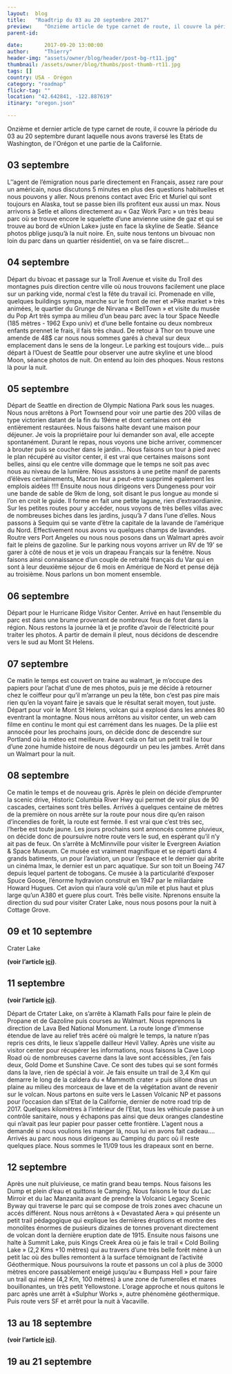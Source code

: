 ```yaml
---
layout:  blog
title:   "Roadtrip du 03 au 20 septembre 2017"
preview:    "Onzième article de type carnet de route, il couvre la période du 03 au 20 septembre durant laquelle nous avons traversé les Etats de Washington, de l'Orégon et de la Californie ..."
parent-id: 

date:       2017-09-20 13:00:00
author:     "Thierry"
header-img: "assets/owner/blog/header/post-bg-rt11.jpg"
thumbnail: /assets/owner/blog/thumbs/post-thumb-rt11.jpg
tags: []
country: USA - Orégon
category: "roadmap"
flickr-tag: ""
location: "42.642841, -122.887619"
itinary: "oregon.json"

---
```


Onzième et dernier article de type carnet de route, il couvre la période du 03 au 20 septembre durant laquelle nous avons traversé les Etats de Washington, de l'Orégon et une partie de la Californie.


## 03 septembre

L’’agent de l’émigration nous parle directement en Français, assez rare pour un américain, nous discutons 5 minutes en plus des questions habituelles et nous pouvons y aller.
Nous prenons contact avec Eric et Muriel qui sont toujours en Alaska, tout se passe bien ills profitent eux aussi un max.
Nous arrivons à Setle et allons directement au « Gaz Work Parc » un très beau parc où se trouve encore le squelette d’une anvienne usine de gaz et qui se trouve au bord de «Union Lake» juste en face la skyline de Seatle. Séance photos pblige jusqu’à la nuit noire. En, suite nous tentons un bivouac non loin du parc dans un quartier résidentiel, on va se faire discret…

## 04 septembre

Départ du bivoac et passage sur la Troll Avenue et visite du Troll des montagnes puis direction centre ville où nous trouvons facilement une place sur un parking vide, normal c’est la fête du travail ici.
Promenade en ville, quelques buildings sympa, marche sur le front de mer et »Pike market » très animées, le quartier du Grunge de Nirvana « BellTown » et visite du musée du Pop Art très sympa au milieu d’un beau parc avec la tour Space Needle (185 mètres - 1962 Expo univ) et d’une belle fontaine ou deux nombreux enfants prennet le frais, il fais très chaud.
De retour à Thor on trouve une amende de 48$ car nous nous sommes garés à cheval sur deux emplacement dans le sens de la longeur. Le parking est toujours vide… puis départ à l’Ouest de Seattle pour observer une autre skyline et une blood Moon, séance photos de nuit. On entend au loin des phoques.
Nous restons là pour la nuit.

## 05 septembre

Départ de Seattle en direction de Olympic Nationa Park sous les nuages.
Nous nous arrêtons à Port Townsend pour voir une partie des 200 villas de type victorien datant de la fin du 19éme et dont certaines ont été entièrement restaurées. Nous faisons halte devant une maison pour déjeuner. Je vois la propriétaire pour lui demander son aval, elle accepte spontanément. Durant le repas, nous voyons une biche arriver, commencer à brouter puis se coucher dans le jardin… Nous faisons un tour à pied avec le plan récupéré au visitor center, il est vrai que certaines maisons sont belles, ainsi qu ele centre ville dommage que le temps ne soit pas avec nous au niveau de la lumière. Nous assistons à une petite manif de parents d’élèves certainements, Macron leur a peut-etre supprimé egalement les emplois aidées !!!!
Ensuite nous nous dirigeons vers Dungeness pour voir une bande de sable de 9km de long, soit disant le pus longue au monde si l’on en croit le guide. Il forme en fait une petite lagune, rien d’extraordianire. Sur les petites routes pour y accéder, nous voyons de très belles villas avec de nombreuses biches dans les jardins, jusqu’à 7 dans l’une d’elles. Nous passons à Sequim qui se vante d’être la capitale de la lavande de l’amérique du Nord. Effectivement nous avons vu quelques champs de lavandes. 
Routre vers Port Angeles ou nous nous posons dans un Walmart après avoir fait le pleins de gazoline.
Sur le parking nous voyons arriver un RV de 19’ se garer à côté de nous et je vois un drapeau Français sur la fenêtre. Nous faisons ainsi connaissance d’un couple de retraité français du Var qui en sont à leur deuxième séjour de 6 mois en Amérique de Nord et pense déjà au troisième. Nous parlons un bon moment ensemble.

## 06 septembre

Départ pour le Hurricane Ridge Visitor Center. Arrivé en haut l’ensemble du parc est dans une brume provenant de nombreux feus de foret dans la région. 
Nous restons la journée là et je profite d’avoir de l’électricité pour traiter les photos.
A partir de demain il pleut, nous décidons de descendre vers le sud au Mont St Helens.

## 07 septembre

Ce matin le temps est couvert on traine au walmart, je m’occupe des papiers pour l’achat d’une de mes photos, puis je me décide à retourner chez le coiffeur pour qu’il m’arrange un peu la tête, bon c’est pas pire mais rien qu’en la voyant faire je savais que le résultat serait moyen, tout juste.
Départ pour voir le Mont St Helens, volcan qui a explosé dans les années 80 eventrant la montagne. Nous nous arrêtons au visitor center, un web cam filme en continu le mont qui est carrément dans les nuages. De la pliie est annocée pour les prochains jours, on décide donc de descendre sur Portland où la méteo est meilleure. Avant cela on fait un petit trail le tour d’une zone humide histoire de nous dégourdir un peu les jambes.
Arrêt dans un Walmart pour la nuit.

## 08 septembre

Ce matin le temps et de nouveau gris. Après le plein on décide d’emprunter  la scenic drive, Historic Columbia River Hwy qui permet de voir plus de 90 cascades, certaines sont très belles. Arrivés à quelques centaine de mètres de la première on nous arrête sur la route pour nous dire qu’en raison d’incendies de forêt, la route est fermée. Il est vrai que c’est très sec, l’herbe est toute jaune.
Les jours prochains sont annoncés comme pluvieux, on décide donc de poursuivre notre route vers le sud, en espèrant qu’il n’y ait pas de feux.
On s’arrête à McMinnville pour visiter le 
Evergreen Aviation & Space Museum. Ce musée est vraiment magnifique et se réparti dans 4 grands batiments, un pour l’aviation, un pour l’espace et le dernier qui abrite un cinéma Imax, le dernier est un parc aquatique. Sur son toit un Boeing 747 depuis lequel partent de tobogans. Ce musée à la particularité d’exposer Spuce Goose, l’énorme hydravion construit en 1947 par le miliardaire Howard Hugues. Cet avion qui n’aura volé qu’un mile et plus haut et plus large qu’un A380 et guere plus court. Très belle visite.
Nprenons ensuite la direction du sud pour visiter Crater Lake, nous nous posons pour la nuit à Cottage Grove.

## 09 et 10 septembre

Crater Lake

**(voir l’article <a href="{{site.baseurl}}{% post_url 2017-09-11-usa-craterlake %}">ici</a>)**.


## 11 septembre


**(voir l’article <a href="{{site.baseurl}}{% post_url 2017-09-12-usa-lavabeds %}">ici</a>)**.

Départ de Crtater Lake, on s’arrête à Klamath Falls pour faire le plein de Propane et de Gazoline puis courses au Walmart.
Nous reprenons la direction de Lava Bed National Monument.  La route longe d’immense étendue de lave au relief très acéré où malgrè le temps, la nature n’pas repris ces drits, le lieux s’appelle dailleur Hevil Valley. Après une visite au visitor center pour récupérer les informations, nous faisons la Cave Loop Road où de nombreuses caverne dans la lave sont accéssibles, j’en fais deux, Gold Dome et Sunshine Cave. Ce sont des tubes qui se sont formés dans la lave, rien de spécial à voir.
Je fais ensuite un trail de 3,4 Km qui demarre le long de la caldera du « Mammoth crater » puis sillone dnas un plaine au milieu des morceaux de lave et de la végétation avant de revenir sur le volcan.
Nous partons en suite vers le Lassen Volcanic NP et passons pour l’occasion dan sl’Etat de la Californie, dernier de notre road trip de 2017. Quelques kilomètres à l’intérieur de l’Etat, tous les véhicule passe à un contrôle sanitaire, nous y échapons pas ainsi que deux oranges clandestine qui n’avait pas leur papier pour passer cette frontière. L’agent nous a demandé si nous voulions les manger là, nous lui en avons fait cadeau….
Arrivés au parc nous nous dirigeons au Camping du parc où il reste quelques place.
Nous sommes le 11/09 tous les drapeaux sont en berne.

## 12 septembre

Après une nuit pluivieuse, ce matin grand beau temps. Nous faisons les Dump et plein d’eau et quittons le Camping. Nous faisons le tour du Lac Mirroir et du lac Manzanita avant de prendre la Volcanic Legacy Scenic Byway qui traverse le parc qui se compose de trois zones avec chacune un accés différent. Nous nous arrêtons à « Devastated Aera » qui présente un petit trail pédagogique qui explique les dernières éruptions et montre des monolites énormes de pusieurs dizaines de tonnes provenant directement de volcan dont la dernière eruption date de 1915. Ensuite nous faisons une halte à Summit Lake, puis Kings Creek Area où je fais le trail « Cold Boiling Lake » (2,2 Kms +10 mètres) qui au travers d’une très belle forêt mène à un petit lac où des bulles remontent à la surface témoignant de l’activité Géothermique. Nous poursuivons la route et passons un col à plus de 3000 mètres encore passablement eneigé jusqu’au « Bumpass Hell » pour faire un trail qui mène (4,2 Km, 100 mètres) à une zone de fumerolles et mares bouillonantes, un très petit Yellowstone. L’orage approche et nous quitons le parc après une arrêt à «Sulphur Works », autre phénomène géothermique.
Puis route vers SF et arrêt pour la nuit à Vacaville.

## 13 au 18 septembre


**(voir l’article <a href="{{site.baseurl}}{% post_url 2017-09-18-usa-san-francisco %}">ici</a>)**.

## 19 au 21 septembre

